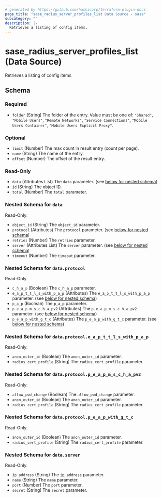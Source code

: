 ```yaml
---
# generated by https://github.com/hashicorp/terraform-plugin-docs
page_title: "sase_radius_server_profiles_list Data Source - sase"
subcategory: ""
description: |-
  Retrieves a listing of config items.
---
```


# sase_radius_server_profiles_list (Data Source)

Retrieves a listing of config items.



<!-- schema generated by tfplugindocs -->
## Schema

### Required

- `folder` (String) The folder of the entry. Value must be one of: `"Shared"`, `"Mobile Users"`, `"Remote Networks"`, `"Service Connections"`, `"Mobile Users Container"`, `"Mobile Users Explicit Proxy"`.

### Optional

- `limit` (Number) The max count in result entry (count per page).
- `name` (String) The name of the entry.
- `offset` (Number) The offset of the result entry.

### Read-Only

- `data` (Attributes List) The `data` parameter. (see [below for nested schema](#nestedatt--data))
- `id` (String) The object ID.
- `total` (Number) The `total` parameter.

<a id="nestedatt--data"></a>
### Nested Schema for `data`

Read-Only:

- `object_id` (String) The `object_id` parameter.
- `protocol` (Attributes) The `protocol` parameter. (see [below for nested schema](#nestedatt--data--protocol))
- `retries` (Number) The `retries` parameter.
- `server` (Attributes List) The `server` parameter. (see [below for nested schema](#nestedatt--data--server))
- `timeout` (Number) The `timeout` parameter.

<a id="nestedatt--data--protocol"></a>
### Nested Schema for `data.protocol`

Read-Only:

- `c_h_a_p` (Boolean) The `c_h_a_p` parameter.
- `e_a_p_t_t_l_s_with_p_a_p` (Attributes) The `e_a_p_t_t_l_s_with_p_a_p` parameter. (see [below for nested schema](#nestedatt--data--protocol--e_a_p_t_t_l_s_with_p_a_p))
- `p_a_p` (Boolean) The `p_a_p` parameter.
- `p_e_a_p_m_s_c_h_a_pv2` (Attributes) The `p_e_a_p_m_s_c_h_a_pv2` parameter. (see [below for nested schema](#nestedatt--data--protocol--p_e_a_p_m_s_c_h_a_pv2))
- `p_e_a_p_with_g_t_c` (Attributes) The `p_e_a_p_with_g_t_c` parameter. (see [below for nested schema](#nestedatt--data--protocol--p_e_a_p_with_g_t_c))

<a id="nestedatt--data--protocol--e_a_p_t_t_l_s_with_p_a_p"></a>
### Nested Schema for `data.protocol.e_a_p_t_t_l_s_with_p_a_p`

Read-Only:

- `anon_outer_id` (Boolean) The `anon_outer_id` parameter.
- `radius_cert_profile` (String) The `radius_cert_profile` parameter.


<a id="nestedatt--data--protocol--p_e_a_p_m_s_c_h_a_pv2"></a>
### Nested Schema for `data.protocol.p_e_a_p_m_s_c_h_a_pv2`

Read-Only:

- `allow_pwd_change` (Boolean) The `allow_pwd_change` parameter.
- `anon_outer_id` (Boolean) The `anon_outer_id` parameter.
- `radius_cert_profile` (String) The `radius_cert_profile` parameter.


<a id="nestedatt--data--protocol--p_e_a_p_with_g_t_c"></a>
### Nested Schema for `data.protocol.p_e_a_p_with_g_t_c`

Read-Only:

- `anon_outer_id` (Boolean) The `anon_outer_id` parameter.
- `radius_cert_profile` (String) The `radius_cert_profile` parameter.



<a id="nestedatt--data--server"></a>
### Nested Schema for `data.server`

Read-Only:

- `ip_address` (String) The `ip_address` parameter.
- `name` (String) The `name` parameter.
- `port` (Number) The `port` parameter.
- `secret` (String) The `secret` parameter.


